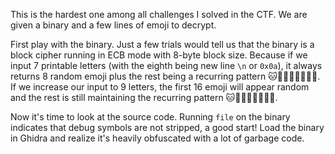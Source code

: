 This is the hardest one among all challenges I solved in the CTF. We are given a binary and a few lines of emoji to decrypt. 

First play with the binary. Just a few trials would tell us that the binary is a block cipher running in ECB mode with 8-byte block size. Because if we input 7 printable letters (with the eighth being new line `\n` or `0x0a`), it always returns 8 random emoji plus the rest being a recurring pattern 🐱🚛🐀🚞🚴🐤👑🍋. If we increase our input to 9 letters, the first 16 emoji will appear random and the rest is still maintaining the recurring pattern 🐱🚛🐀🚞🚴🐤👑🍋.

Now it's time to look at the source code. Running `file` on the binary indicates that debug symbols are not stripped, a good start! Load the binary in Ghidra and realize it's heavily obfuscated with a lot of garbage code. 